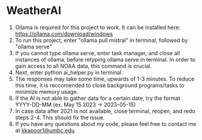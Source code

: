# WeatherAI
1. Ollama is required for this project to work. It can be installed here: https://ollama.com/download/windows
2. To run this project, enter "ollama pull mistral" in terminal, followed by "ollama serve"
3. If you cannot type ollama serve, enter task manager, and close all instances of ollama, before retyping ollama serve in terminal. In order to gain access to all NOAA data, this command is crucial.
4. Next, enter python ai_helper.py in terminal. 
5. The responses may take some time, upwards of 1-3 minutes. To reduce this time, it is reccomended to close background programs/tasks to minimize memory usage. 
6. If the AI is not able to gather data for a certain date, try the format YYYY-DD-MM (ex. May 15 2023 -> 2023-05-15)
7. In case data after 2021 is not available, close terminal, reopen, and redo steps 2-4. This should fix the issue.
8. If you have any questions about my code, please feel free to contact me at kkapoor1@umbc.edu
